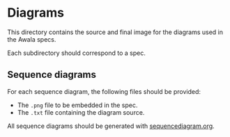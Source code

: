 # Diagrams

This directory contains the source and final image for the diagrams used in the Awala specs.

Each subdirectory should correspond to a spec.

## Sequence diagrams

For each sequence diagram, the following files should be provided:

- The `.png` file to be embedded in the spec.
- The `.txt` file containing the diagram source.

All sequence diagrams should be generated with [sequencediagram.org](https://sequencediagram.org/).
